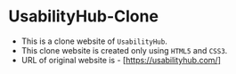 # UsabilityHub-Clone

- This is a clone website of ```UsabilityHub```.
- This clone website is created only using ```HTML5``` and ```CSS3```.
- URL of original website is - [https://usabilityhub.com/]
